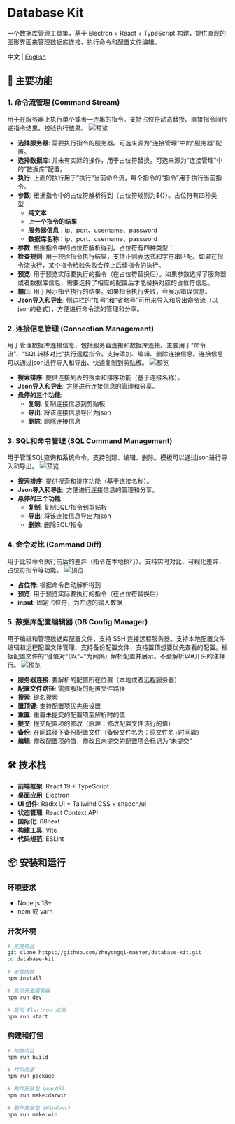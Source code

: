 # Database Kit

一个数据库管理工具集，基于 Electron + React + TypeScript 构建，提供直观的图形界面来管理数据库连接、执行命令和配置文件编辑。

**中文** | [English](./README.en.md)

## 🚀 主要功能

### 1. 命令流管理 (Command Stream)
用于在服务器上执行单个或者一连串的指令。支持占位符动态替换、直接指令间传递指令结果、校验执行结果。
![预览](./docs/commandstream.png)
- **选择服务器**: 需要执行指令的服务器。可选来源为“连接管理”中的“服务器”配置。
- **选择数据库**: 并未有实际的操作，用于占位符替换。可选来源为“连接管理”中的“数据库”配置。
- **执行**: 上面的执行用于”执行“当前命令流，每个指令的“指令”用于执行当前指令。
- **参数**: 根据指令中的占位符解析得到（占位符规则为${}）。占位符有四种类型：
    - **纯文本**
    - **上一个指令的结果**
    - **服务器信息**：ip、port、username、password
    - **数据库名称**：ip、port、username、password
- **参数**: 根据指令中的占位符解析得到。占位符有四种类型：
- **检查规则**: 用于校验指令执行结果，支持正则表达式和字符串匹配。如果在指令流执行，某个指令检验失败会停止后续指令的执行。
- **预览**: 用于预览实际要执行的指令（在占位符替换后）。如果参数选择了服务器或者数据库信息，需要选择了相应的配置后才能替换对应的占位符信息。
- **输出**: 用于展示指令执行的结果。如果指令执行失败，会展示错误信息。
- **Json导入和导出**: 侧边栏的“加号”和“省略号”可用来导入和导出命令流（以json的格式），方便进行命令流的管理和分享。

### 2. 连接信息管理 (Connection Management)
用于管理数据库连接信息，包括服务器连接和数据库连接。主要用于“命令流”、“SQL转移对比”执行远程指令。支持添加、编辑、删除连接信息。连接信息可以通过json进行导入和导出、快速复制到剪贴板。
![预览](./docs/connection-management.png)
- **搜索排序**: 提供连接列表的搜索和排序功能（基于连接名称）。
- **Json导入和导出**: 方便进行连接信息的管理和分享。
- **悬停的三个功能**: 
    - **复制**: 复制连接信息到剪贴板
    - **导出**: 将该连接信息导出为json
    - **删除**: 删除连接信息

### 3. SQL和命令管理 (SQL Command Management)
用于管理SQL查询和系统命令。支持创建、编辑、删除。模板可以通过json进行导入和导出。
![预览](./docs/sql-and-command-management.png)
- **搜索排序**: 提供搜索和排序功能（基于连接名称）。
- **Json导入和导出**: 方便进行连接信息的管理和分享。
- **悬停的三个功能**: 
    - **复制**: 复制SQL/指令到剪贴板
    - **导出**: 将该连接信息导出为json
    - **删除**: 删除SQL/指令

### 4. 命令对比 (Command Diff)
用于比较命令执行前后的差异（指令在本地执行）。支持实时对比、可视化差异、占位符指令等功能。
![预览](./docs/command-diff.png)
- **占位符**: 根据命令自动解析得到
- **预览**: 用于预览实际要执行的指令（在占位符替换后）
- **input**: 固定占位符，为左边的输入数据

### 5. 数据库配置编辑器 (DB Config Manager)
用于编辑和管理数据库配置文件，支持 SSH 连接远程服务器。支持本地配置文件编辑和远程配置文件管理、支持备份配置文件、支持置顶想要优先查看的配置。根据配置文件的”键值对“（以“=”为间隔）解析配置并展示。不会解析以#开头的注释行。
![预览](./docs/db-config-management.png)
- **服务器连接**: 要解析的配置所在位置（本地或者远程服务器）
- **配置文件路径**: 需要解析的配置文件路径
- **搜索**: 键名搜索
- **置顶键**: 支持配置项优先级设置
- **重置**: 重置未提交的配置项至解析时的值
- **提交**: 提交配置项的修改（原理：修改配置文件该行的值）
- **备份**: 在同路径下备份配置文件（备份文件名为：原文件名+时间戳）
- **编辑**: 修改配置项的值，修改且未提交的配置项会标记为“未提交”

## 🛠️ 技术栈

- **前端框架**: React 19 + TypeScript
- **桌面应用**: Electron
- **UI 组件**: Radix UI + Tailwind CSS + shadcn/ui
- **状态管理**: React Context API
- **国际化**: i18next
- **构建工具**: Vite
- **代码规范**: ESLint

## 📦 安装和运行

### 环境要求
- Node.js 18+
- npm 或 yarn

### 开发环境
```bash
# 克隆项目
git clone https://github.com/zhuyongqi-master/database-kit.git
cd database-kit

# 安装依赖
npm install

# 启动开发服务器
npm run dev

# 启动 Electron 应用
npm run start
```

### 构建和打包
```bash
# 构建项目
npm run build

# 打包应用
npm run package

# 制作安装包 (macOS)
npm run make:darwin

# 制作安装包 (Windows)
npm run make:win
```
